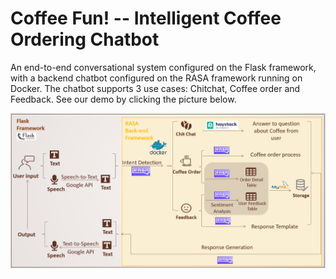 # Coffee Fun! -- Intelligent Coffee Ordering Chatbot

An end-to-end conversational system configured on the Flask framework, with a backend chatbot configured on the RASA framework running on Docker. The chatbot supports 3 use cases: Chitchat, Coffee order and Feedback. See our demo by clicking the picture below.

[![Demo](https://github.com/SCNUJackyChen/rasa/blob/main/pics/overview.png)](https://drive.google.com/file/d/1d4lvbny-Xwi0GmAkEFfn_gQfmta_6WPI/view?usp=sharing)